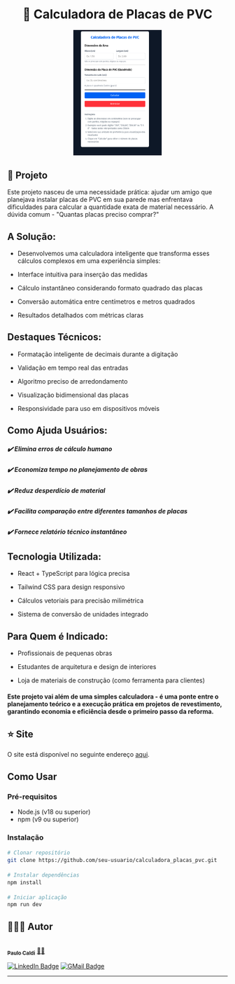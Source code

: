 
<h1 align="center" style="text-align: center;">
  📄 Calculadora de Placas de PVC
</h1>

<div align="center">
    <img src="./src/assets/preview.png" alt="Imagem do site" width="40%">
</div>

<h2 id="project">📁 Projeto</h2>

<p>
Este projeto nasceu de uma necessidade prática: ajudar um amigo que planejava instalar placas de PVC em sua parede mas enfrentava dificuldades para calcular a quantidade exata de material necessário. A dúvida comum - "Quantas placas preciso comprar?"
</p>

## A Solução:
- Desenvolvemos uma calculadora inteligente que transforma esses cálculos complexos em uma experiência simples:

- Interface intuitiva para inserção das medidas

- Cálculo instantâneo considerando formato quadrado das placas

- Conversão automática entre centímetros e metros quadrados

- Resultados detalhados com métricas claras

## Destaques Técnicos:

- Formatação inteligente de decimais durante a digitação

- Validação em tempo real das entradas

- Algoritmo preciso de arredondamento

- Visualização bidimensional das placas

- Responsividade para uso em dispositivos móveis

## Como Ajuda Usuários:
##### ✔️ Elimina erros de cálculo humano
##### ✔️ Economiza tempo no planejamento de obras
##### ✔️ Reduz desperdício de material
##### ✔️ Facilita comparação entre diferentes tamanhos de placas
##### ✔️ Fornece relatório técnico instantâneo

## Tecnologia Utilizada:

 - React + TypeScript para lógica precisa

- Tailwind CSS para design responsivo

-  Cálculos vetoriais para precisão milimétrica

- Sistema de conversão de unidades integrado

## Para Quem é Indicado:

- Profissionais de pequenas obras

- Estudantes de arquitetura e design de interiores

- Loja de materiais de construção (como ferramenta para clientes)

#### Este projeto vai além de uma simples calculadora - é uma ponte entre o planejamento teórico e a execução prática em projetos de revestimento, garantindo economia e eficiência desde o primeiro passo da reforma.

<h2 id="site">⭐ Site</h2>

O site está disponível no seguinte endereço [aqui](https://calculadora-placas-pvc.vercel.app/).

## Como Usar

### Pré-requisitos
- Node.js (v18 ou superior)
- npm (v9 ou superior)

### Instalação
```bash
# Clonar repositório
git clone https://github.com/seu-usuario/calculadora_placas_pvc.git

# Instalar dependências
npm install

# Iniciar aplicação
npm run dev

```


## 👨🏻‍💻 Autor

<a href="https://github.com/pcaldi">
 <img style="border-radius: 50%;" src="https://github.com/pcaldi.png" width="100px;" alt=""/>
 <br />
 <sub><b>Paulo Caldi</b></sub></a> <a href="https://github.com/pcaldi" title="emoji">🙋🏻</a>
 <br />

[![LinkedIn Badge](https://img.shields.io/badge/-Paulo-blue?style=flat-square&logo=Linkedin&logoColor=white&link=https://www.linkedin.com/in/pcaldi/)](https://www.linkedin.com/in/pcaldi/)
[![GMail Badge](https://img.shields.io/badge/-pcaldi@gmail.com-c14438?style=flat-square&logo=Gmail&logoColor=white&link=mailto:pcaldi@gmail.com)](mailto:pcaldi@gmail.com)



---
